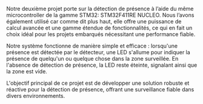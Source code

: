 Notre deuxième projet porte sur la détection de présence à l’aide du même microcontroller de la gamme STM32: STM32F411RE NUCLEO. Nous l’avons également utilisé car comme dit plus haut, elle offre une puissance de calcul avancée et une gamme étendue de fonctionnalités, ce qui en fait un choix idéal pour les projets embarqués nécessitant une performance fiable.

Notre système fonctionne de manière simple et efficace : lorsqu'une présence est détectée par le détecteur, une LED s'allume pour indiquer la présence de quelqu'un ou quelque chose dans la zone surveillée. En l'absence de détection de présence, la LED reste éteinte, signalant ainsi que la zone est vide.

L'objectif principal de ce projet est de développer une solution robuste et réactive pour la détection de présence, offrant une surveillance fiable dans divers environnements.
